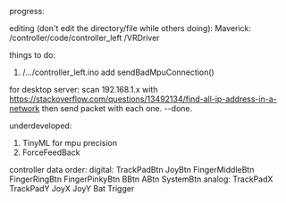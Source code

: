 progress:








editing (don't edit the directory/file while others doing):
  Maverick:
    /controller/code/controller_left
    /VRDriver








things to do:
1. /.../controller_left.ino
  add sendBadMpuConnection()

for desktop server:
  scan 192.168.1.x with https://stackoverflow.com/questions/13492134/find-all-ip-address-in-a-network
  then send packet with each one.
    --done.




underdeveloped:
1. TinyML for mpu precision
2. ForceFeedBack








controller data order:
  digital:
    TrackPadBtn
    JoyBtn
    FingerMiddleBtn
    FingerRingBtn
    FingerPinkyBtn
    BBtn
    ABtn
    SystemBtn
  analog:
    TrackPadX
    TrackPadY
    JoyX
    JoyY
    Bat
    Trigger
